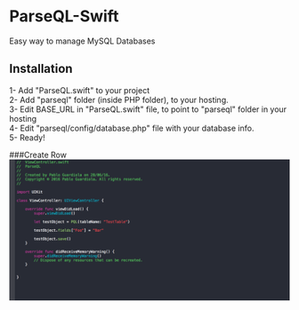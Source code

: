 # ParseQL-Swift
Easy way to manage MySQL Databases

## Installation
1- Add "ParseQL.swift" to your project<br>
2- Add "parseql" folder (inside PHP folder), to your hosting.<br>
3- Edit BASE_URL in "ParseQL.swift" file, to point to "parseql" folder in your hosting<br>
4- Edit "parseql/config/database.php" file with your database info.<br>
5- Ready!<br>

###Create Row
![Alt text](screen1.png?raw=true "Title")
